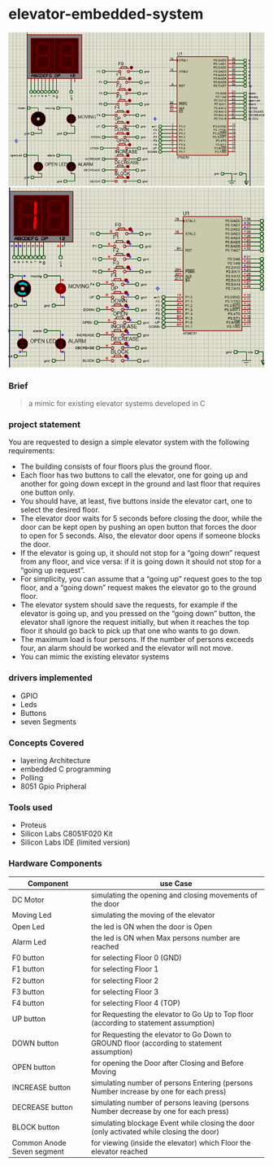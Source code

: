 # elevator-embedded-system

<div align = "center">
    <img src = "screenshots/Screenshot1.png" >
    <img src = "screenshots/Screenshot2.png" >
</div>

### Brief
> a mimic for existing elevator systems developed in C

### project statement
You are requested to design a simple elevator system with the following requirements:
* The building consists of four floors plus the ground floor.
* Each floor has two buttons to call the elevator, one for going up and another for going
down except in the ground and last floor that requires one button only.
* You should have, at least, five buttons inside the elevator cart, one to select the
desired floor.
* The elevator door waits for 5 seconds before closing the door, while the door can be
kept open by pushing an open button that forces the door to open for 5 seconds.
Also, the elevator door opens if someone blocks the door.
* If the elevator is going up, it should not stop for a “going down” request from any
floor, and vice versa: if it is going down it should not stop for a “going up request”.
* For simplicity, you can assume that a “going up” request goes to the top floor, and a
“going down” request makes the elevator go to the ground floor.
* The elevator system should save the requests, for example if the elevator is going up,
and you pressed on the “going down” button, the elevator shall ignore the request
initially, but when it reaches the top floor it should go back to pick up that one who
wants to go down.
* The maximum load is four persons. If the number of persons exceeds four, an alarm
should be worked and the elevator will not move.
* You can mimic the existing elevator systems
### drivers implemented
* GPIO
* Leds
* Buttons
* seven Segments

### Concepts Covered
* layering Architecture
* embedded C programming
* Polling
* 8051 Gpio Pripheral

### Tools used
* Proteus
* Silicon Labs C8051F020 Kit
* Silicon Labs IDE (limited version)

### Hardware Components

Component | use Case
--------- | ----------
DC Motor | simulating the opening and closing movements of the door
Moving Led | simulating the moving of the elevator
Open Led | the led is ON when the door is Open
Alarm Led | the led is ON when Max persons number are reached
F0 button | for selecting Floor 0 (GND)
F1 button | for selecting Floor 1
F2 button | for selecting Floor 2
F3 button | for selecting Floor 3
F4 button | for selecting Floor 4 (TOP)
UP button | for Requesting the elevator to Go Up to Top floor (according to statement assumption)
DOWN button | for Requesting the elevator to Go Down to GROUND floor (according to statement assumption)
OPEN button | for opening the Door after Closing and Before Moving
INCREASE button | simulating number of persons Entering (persons Number increase by one for each press)
DECREASE button | simulating number of persons leaving (persons Number decrease by one for each press)
BLOCK button | simulating blockage Event while closing the door (only activated while closing the door)
Common Anode Seven segment | for viewing (inside the elevator) which Floor the elevator reached


